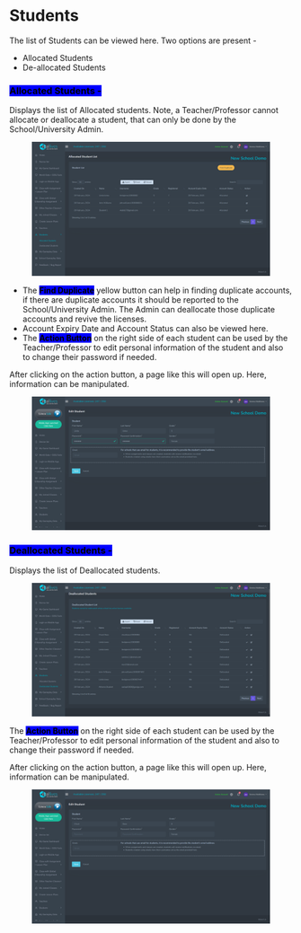 # Students

The list of Students can be viewed here. Two options are present -&#x20;

* Allocated Students&#x20;
* De-allocated Students



### <mark style="background-color:blue;">Allocated Students -</mark>

Displays the list of Allocated students. Note, a Teacher/Professor cannot allocate or deallocate a student, that can only be done by the School/University Admin.&#x20;

<figure><img src="../.gitbook/assets/Screenshot 2024-03-11 125025 (1).png" alt=""><figcaption></figcaption></figure>

* The <mark style="background-color:blue;">**Find Duplicate**</mark> yellow button can help in finding duplicate accounts, if there are duplicate accounts it should be reported to the School/University Admin. The Admin can deallocate those duplicate accounts and revive the licenses.
* Account Expiry Date and Account Status can also be viewed here.
* The <mark style="background-color:blue;">**Action Button**</mark> on the right side of each student can be used by the Teacher/Professor to edit personal information of the student and also to change their password if needed.&#x20;

After clicking on the action button, a page like this will open up. Here, information can be manipulated.

<figure><img src="../.gitbook/assets/Screenshot 2024-03-11 125228.png" alt=""><figcaption></figcaption></figure>



### <mark style="background-color:blue;">Deallocated Students -</mark>

Displays the list of Deallocated students.&#x20;

<figure><img src="../.gitbook/assets/Screenshot 2024-03-11 125036.png" alt=""><figcaption></figcaption></figure>

The <mark style="background-color:blue;">**Action Button**</mark> on the right side of each student can be used by the Teacher/Professor to edit personal information of the student and also to change their password if needed.&#x20;

After clicking on the action button, a page like this will open up. Here, information can be manipulated.

<figure><img src="../.gitbook/assets/Screenshot 2024-03-11 130508.png" alt=""><figcaption></figcaption></figure>
